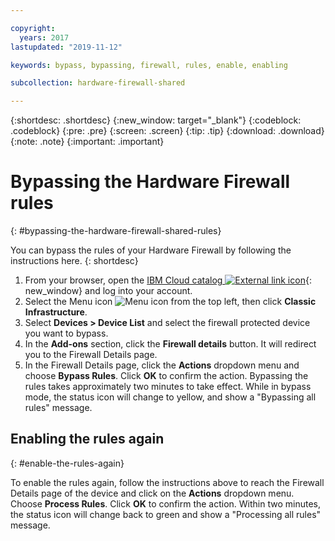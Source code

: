 ```yaml
---

copyright:
  years: 2017
lastupdated: "2019-11-12"

keywords: bypass, bypassing, firewall, rules, enable, enabling

subcollection: hardware-firewall-shared

---
```


{:shortdesc: .shortdesc}
{:new_window: target="_blank"}
{:codeblock: .codeblock}
{:pre: .pre}
{:screen: .screen}
{:tip: .tip}
{:download: .download}
{:note: .note}
{:important: .important}

# Bypassing the Hardware Firewall rules
{: #bypassing-the-hardware-firewall-shared-rules}

You can bypass the rules of your Hardware Firewall by following the instructions here.
{: shortdesc}

1. From your browser, open the [IBM Cloud catalog ![External link icon](../../icons/launch-glyph.svg "External link icon")](https://cloud.ibm.com){: new_window} and log into your account.
2. Select the Menu icon ![Menu icon](../../icons/icon_hamburger.svg) from the top left, then click **Classic Infrastructure**.
3. Select **Devices > Device List** and select the firewall protected device you want to bypass.
4. In the **Add-ons** section, click the **Firewall details** button. It will redirect you to the Firewall Details page.
5. In the Firewall Details page, click the **Actions** dropdown menu and choose **Bypass Rules**. Click **OK** to confirm the action. Bypassing the rules takes approximately two minutes to take effect. While in bypass mode, the status icon will change to yellow, and show a "Bypassing all rules" message.

## Enabling the rules again
{: #enable-the-rules-again}

To enable the rules again, follow the instructions above to reach the Firewall Details page of the device and click on the **Actions** dropdown menu. Choose **Process Rules**. Click **OK** to confirm the action. Within two minutes, the status icon will change back to green and show a "Processing all rules" message.

